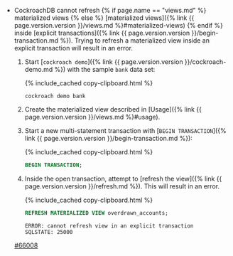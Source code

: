- CockroachDB cannot refresh {% if page.name == "views.md" %} materialized views {% else %} [materialized views]({% link {{ page.version.version }}/views.md %}#materialized-views) {% endif %} inside [explicit transactions]({% link {{ page.version.version }}/begin-transaction.md %}). Trying to refresh a materialized view inside an explicit transaction will result in an error.
    1. Start [`cockroach demo`]({% link {{ page.version.version }}/cockroach-demo.md %}) with the sample `bank` data set:

        {% include_cached copy-clipboard.html %}
        ~~~ shell
        cockroach demo bank
        ~~~
    1. Create the materialized view described in [Usage]({% link {{ page.version.version }}/views.md %}#usage).
    1. Start a new multi-statement transaction with [`BEGIN TRANSACTION`]({% link {{ page.version.version }}/begin-transaction.md %}):

          {% include_cached copy-clipboard.html %}
          ~~~ sql
          BEGIN TRANSACTION;
          ~~~
    1. Inside the open transaction, attempt to [refresh the view]({% link {{ page.version.version }}/refresh.md %}). This will result in an error.

          {% include_cached copy-clipboard.html %}
          ~~~ sql
          REFRESH MATERIALIZED VIEW overdrawn_accounts;
          ~~~

          ~~~
          ERROR: cannot refresh view in an explicit transaction
          SQLSTATE: 25000
          ~~~

    [#66008](https://github.com/cockroachdb/cockroach/issues/66008)

